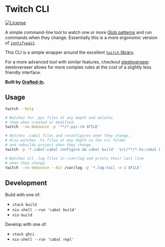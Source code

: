 # Twitch CLI

[![License](https://img.shields.io/badge/License-BSD%203--Clause-blue.svg)](https://opensource.org/licenses/BSD-3-Clause)

A simple command-line tool to watch one or more [Glob patterns](https://hackage.haskell.org/package/Glob/docs/System-FilePath-Glob.html#v:compile) and run commands when they change. Essentially this is a more ergonomic version of [`inotifywait`](https://linux.die.net/man/1/inotifywait).

This CLI is a simple wrapper around the excellent [`twitch` library](https://github.com/jfischoff/twitch).

For a more advanced tool with similar features, checkout [steeloverseer](https://github.com/schell/steeloverseer). steeloverseer allows for more complex rules at the cost of a slightly less friendly interface.

**Built by [Grafted-In](https://graftedin.io).**


## Usage

```bash
twitch --help

# Watches for .pyc files at any depth and deletes
# them when created or modified.
twitch --no-debounce -p '**/*.pyc:rm $FILE'

# Watches .cabal files and reconfigures when they change.
# Also watches .hs files at any depth in the src folder
# and rebuilds project when they change.
twitch -p '*.cabal:cabal configure && cabal build' 'src/**/*.hs:cabal build'

# Watches all .log files in /var/log and prints their last line
# when they change.
twitch --no-debounce --dir /var/log -p '*.log:tail -n 1 $FILE'
```


## Development

Build with one of:

  * `stack build`
  * `nix-shell --run 'cabal build'`
  * `nix-build`

Develop with one of:

  * `stack ghci`
  * `nix-shell --run 'cabal repl'`
